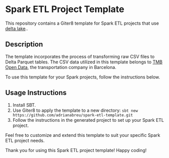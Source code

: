# Spark ETL Project Template 
This repository contains a Giter8 template for Spark ETL projects that use [delta lake](https://delta.io/)..

## Description
The template incorporates the process of transforming raw CSV files to Delta Parquet tables. The CSV data utilized in this template belongs to [TMB Open Data](https://www.tmb.cat/es/sobre-tmb/herramientas-para-desarrolladores/datos-gtfs), the transportation company in Barcelona.

To use this template for your Spark projects, follow the instructions below.

## Usage Instructions
1. Install SBT.
2. Use Giter8 to apply the template to a new directory: `sbt new https://github.com/adrianabreu/spark-etl-template.git`
3. Follow the instructions in the generated project to set up your Spark ETL project.

Feel free to customize and extend this template to suit your specific Spark ETL project needs.

Thank you for using this Spark ETL project template! Happy coding!